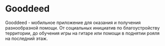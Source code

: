 # Gooddeed

Gooddeed - мобильное приложение для оказания и получения разнообразной помощи. 
От социальных инициатив по благоустройству территории, 
до обучения игры на гитаре или помощи в поднятии рояля на последний этаж.

